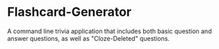 # Flashcard-Generator

A command line trivia application that includes both basic question and answer questions, as well as "Cloze-Deleted" questions.
